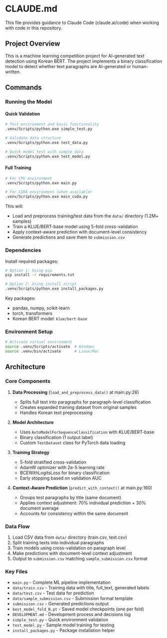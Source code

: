 # CLAUDE.md

This file provides guidance to Claude Code (claude.ai/code) when working with code in this repository.

## Project Overview

This is a machine learning competition project for AI-generated text detection using Korean BERT. The project implements a binary classification model to detect whether text paragraphs are AI-generated or human-written.

## Commands

### Running the Model

#### Quick Validation
```bash
# Test environment and basic functionality
.venv/Scripts/python.exe simple_test.py

# Validate data structure
.venv/Scripts/python.exe test_data.py

# Quick model test with sample data
.venv/Scripts/python.exe test_model.py
```

#### Full Training
```bash
# For CPU environment
.venv/Scripts/python.exe main.py

# For CUDA environment (when available)
.venv/Scripts/python.exe main_cuda.py
```

This will:
- Load and preprocess training/test data from the `data/` directory (1.2M+ samples)
- Train a KLUE/BERT-base model using 5-fold cross-validation
- Apply context-aware prediction with document-level consistency
- Generate predictions and save them to `submission.csv`

### Dependencies
Install required packages:
```bash
# Option 1: Using pip
pip install -r requirements.txt

# Option 2: Using install script
.venv/Scripts/python.exe install_packages.py
```

Key packages:
- pandas, numpy, scikit-learn
- torch, transformers
- Korean BERT model: `klue/bert-base`

### Environment Setup
```bash
# Activate virtual environment
source .venv/Scripts/activate  # Windows
source .venv/bin/activate      # Linux/Mac
```

## Architecture

### Core Components

1. **Data Processing** (`load_and_preprocess_data()` at main.py:26)
   - Splits full text into paragraphs for paragraph-level classification
   - Creates expanded training dataset from original samples
   - Handles Korean text preprocessing

2. **Model Architecture** 
   - Uses `AutoModelForSequenceClassification` with KLUE/BERT-base
   - Binary classification (1 output label)
   - Custom `TextDataset` class for PyTorch data loading

3. **Training Strategy**
   - 5-fold stratified cross-validation
   - AdamW optimizer with 2e-5 learning rate
   - BCEWithLogitsLoss for binary classification
   - Early stopping based on validation AUC

4. **Context-Aware Prediction** (`predict_with_context()` at main.py:160)
   - Groups test paragraphs by title (same document)
   - Applies context adjustment: 70% individual prediction + 30% document average
   - Accounts for consistency within the same document

### Data Flow
1. Load CSV data from `data/` directory (train.csv, test.csv)
2. Split training texts into individual paragraphs
3. Train models using cross-validation on paragraph level
4. Make predictions with document-level context adjustment
5. Output to `submission.csv` matching `sample_submission.csv` format

### Key Files
- `main.py` - Complete ML pipeline implementation
- `data/train.csv` - Training data with title, full_text, generated labels
- `data/test.csv` - Test data for prediction
- `data/sample_submission.csv` - Submission format template
- `submission.csv` - Generated predictions output
- `best_model_fold_N.pt` - Saved model checkpoints (one per fold)
- `DEVELOPMENT.md` - Development process and decisions log
- `simple_test.py` - Quick environment validation
- `test_model.py` - Sample model training for testing
- `install_packages.py` - Package installation helper